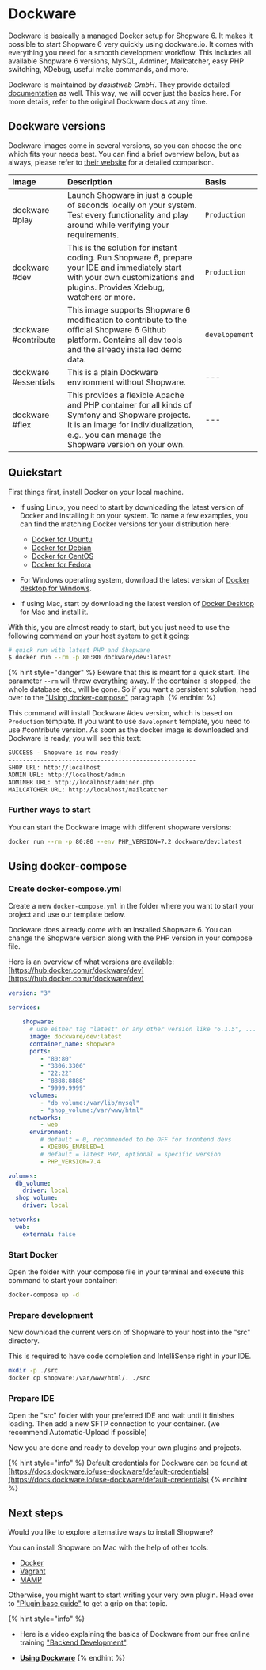 # Dockware

Dockware is basically a managed Docker setup for Shopware 6. It makes it possible to start Shopware 6 very quickly using dockware.io. It comes with everything you need for a smooth development workflow. This includes all available Shopware 6 versions, MySQL, Adminer, Mailcatcher, easy PHP switching, XDebug, useful make commands, and more.

Dockware is maintained by *dasistweb GmbH*. They provide detailed [documentation](https://dockware.io/docs) as well. This way, we will cover just the basics here. For more details, refer to the original Dockware docs at any time.

## Dockware versions

Dockware images come in several versions, so you can choose the one which fits your needs best. You can find a brief overview below, but as always, please refer to [their website](https://dockware.io/) for a detailed comparison.

| Image | Description | Basis |
| :--- | :--- | :--- |
| dockware \#play | Launch Shopware in just a couple of seconds locally on your system. Test every functionality and play around while verifying your requirements. | `Production` |
| dockware \#dev | This is the solution for instant coding. Run Shopware 6, prepare your IDE and immediately start with your own customizations and plugins. Provides Xdebug, watchers or more. | `Production` |
| dockware \#contribute | This image supports Shopware 6 modification to contribute to the official Shopware 6 Github platform. Contains all dev tools and the already installed demo data. | `developement` |
| dockware \#essentials | This is a plain Dockware environment without Shopware. | --- |
| dockware \#flex | This provides a flexible Apache and PHP container for all kinds of Symfony and Shopware projects. It is an image for individualization, e.g., you can manage the Shopware version on your own. | --- |

## Quickstart

First things first, install Docker on your local machine.

* If using Linux, you need to start by downloading the latest version of Docker and installing it on your system. To name a few examples, you can find the matching Docker versions for your distribution here:

  * [Docker for Ubuntu](https://docs.docker.com/install/linux/docker-ce/ubuntu/)
  * [Docker for Debian](https://docs.docker.com/install/linux/docker-ce/debian/)
  * [Docker for CentOS](https://docs.docker.com/install/linux/docker-ce/centos/)
  * [Docker for Fedora](https://docs.docker.com/install/linux/docker-ce/fedora/)

* For Windows operating system, download the latest version of [Docker desktop for Windows](https://hub.docker.com/editions/community/docker-ce-desktop-windows/).
* If using Mac, start by downloading the latest version of [Docker Desktop](https://hub.docker.com/editions/community/docker-ce-desktop-mac/) for Mac and install it.

With this, you are almost ready to start, but you just need to use the following command on your host system to get it going:

```bash
# quick run with latest PHP and Shopware
$ docker run --rm -p 80:80 dockware/dev:latest
```

{% hint style="danger" %}
Beware that this is meant for a quick start. The parameter `--rm` will throw everything away. If the container is stopped, the whole database etc., will be gone. So if you want a persistent solution, head over to the ["Using docker-compose"](#using-docker-compose) paragraph.
{% endhint %}

This command will install Dockware \#dev version, which is based on `Production` template. If you want to use `development` template, you need to use \#contribute version. As soon as the docker image is downloaded and Dockware is ready, you will see this text:

```bash
SUCCESS - Shopware is now ready!
-----------------------------------------------------
SHOP URL: http://localhost
ADMIN URL: http://localhost/admin
ADMINER URL: http://localhost/adminer.php
MAILCATCHER URL: http://localhost/mailcatcher
```

### Further ways to start

You can start the Dockware image with different shopware versions:

```bash
docker run --rm -p 80:80 --env PHP_VERSION=7.2 dockware/dev:latest
```

## Using docker-compose

### Create docker-compose.yml

Create a new `docker-compose.yml` in the folder where you want to start your project and use our template below.

Dockware does already come with an installed Shopware 6. You can change the Shopware version along with the PHP version in your compose file.

Here is an overview of what versions are available: [https://hub.docker.com/r/dockware/dev](https://hub.docker.com/r/dockware/dev)

```yaml
version: "3"

services:

    shopware:
      # use either tag "latest" or any other version like "6.1.5", ...
      image: dockware/dev:latest
      container_name: shopware
      ports:
         - "80:80"
         - "3306:3306"
         - "22:22"
         - "8888:8888"
         - "9999:9999"
      volumes:
         - "db_volume:/var/lib/mysql"
         - "shop_volume:/var/www/html"
      networks:
         - web
      environment:
         # default = 0, recommended to be OFF for frontend devs
         - XDEBUG_ENABLED=1
         # default = latest PHP, optional = specific version
         - PHP_VERSION=7.4

volumes:
  db_volume:
    driver: local
  shop_volume:
    driver: local

networks:
  web:
    external: false
```

### Start Docker

Open the folder with your compose file in your terminal and execute this command to start your container:

```bash
docker-compose up -d
```

### Prepare development

Now download the current version of Shopware to your host into the "src" directory.

This is required to have code completion and IntelliSense right in your IDE.

```bash
mkdir -p ./src
docker cp shopware:/var/www/html/. ./src
```

### Prepare IDE

Open the "src" folder with your preferred IDE and wait until it finishes loading. Then add a new SFTP connection to your container. \(we recommend Automatic-Upload if possible\)

Now you are done and ready to develop your own plugins and projects.

{% hint style="info" %}
Default credentials for Dockware can be found at [https://docs.dockware.io/use-dockware/default-credentials](https://docs.dockware.io/use-dockware/default-credentials)
{% endhint %}

## Next steps

Would you like to explore alternative ways to install Shopware?

You can install Shopware on Mac with the help of other tools:

* [Docker](docker.md)
* [Vagrant](vagrant.md)
* [MAMP](mamp.md)

Otherwise, you might want to start writing your very own plugin. Head over to ["Plugin base guide"](../plugins/plugins/plugin-base-guide.md) to get a grip on that topic.

{% hint style="info" %}

* Here is a video explaining the basics of Dockware from our free online training ["Backend Development"](https://academy.shopware.com/courses/shopware-6-backend-development-with-jisse-reitsma).

* **[Using Dockware](https://www.youtube.com/watch?v=b9wVfUOKqmI)**
{% endhint %}
